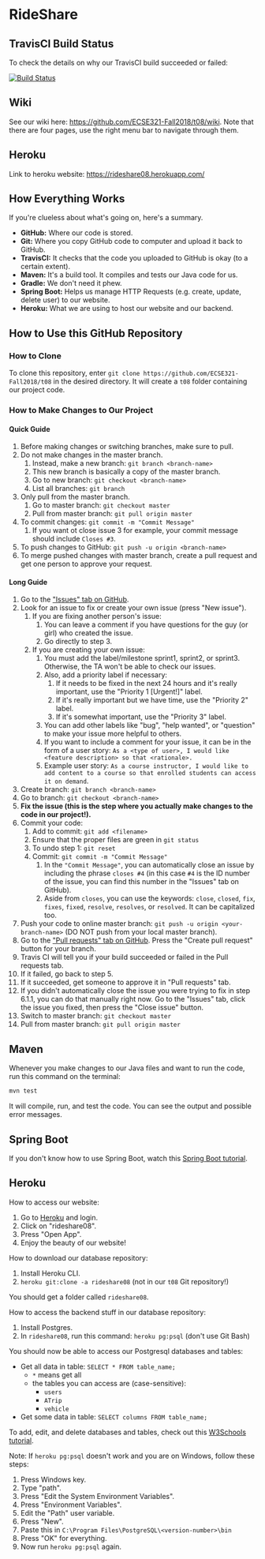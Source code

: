 # RideShare

## TravisCI Build Status
To check the details on why our TravisCI build succeeded or failed:

[![Build Status](https://travis-ci.com/ECSE321-Fall2018/t08.svg?token=atEt1SppUvzajjRzBkhC&branch=master)](https://travis-ci.com/ECSE321-Fall2018/t08)

## Wiki
See our wiki here: https://github.com/ECSE321-Fall2018/t08/wiki.
Note that there are four pages, use the right menu bar to navigate through them.

## Heroku
Link to heroku website: https://rideshare08.herokuapp.com/

## How Everything Works
If you're clueless about what's going on, here's a summary.

- **GitHub:** Where our code is stored.
- **Git:** Where you copy GitHub code to computer and upload it back to GitHub.
- **TravisCI:** It checks that the code you uploaded to GitHub is okay (to a certain extent).
- **Maven:** It's a build tool. It compiles and tests our Java code for us.
- **Gradle:** We don't need it phew.
- **Spring Boot:** Helps us manage HTTP Requests (e.g. create, update, delete user) to our website.
- **Heroku:** What we are using to host our website and our backend.

## How to Use this GitHub Repository

### How to Clone
To clone this repository, enter `git clone https://github.com/ECSE321-Fall2018/t08` in the desired directory. It will create a `t08` folder containing our project code.

### How to Make Changes to Our Project

#### Quick Guide
1. Before making changes or switching branches, make sure to pull.
2. Do not make changes in the master branch.
    1. Instead, make a new branch: `git branch <branch-name>`
    2. This new branch is basically a copy of the master branch.
    3. Go to new branch: `git checkout <branch-name>`
    4. List all branches: `git branch`
2. Only pull from the master branch.
    1. Go to master branch: `git checkout master`
    2. Pull from master branch: `git pull origin master`
3. To commit changes: `git commit -m "Commit Message"`
    1. If you want ot close issue 3 for example, your commit message should include `Closes #3`.
4. To push changes to GitHub: `git push -u origin <branch-name>`
5. To merge pushed changes with master branch, create a pull request and get one person to approve your request.

#### Long Guide
1. Go to the ["Issues" tab on GitHub](https://github.com/ECSE321-Fall2018/t08/issues).
2. Look for an issue to fix or create your own issue (press "New issue").
    1. If you are fixing another person's issue:
        1. You can leave a comment if you have questions for the guy (or girl) who created the issue.
        2. Go directly to step 3.
    2. If you are creating your own issue:
        1. You must add the label/milestone sprint1, sprint2, or sprint3. Otherwise, the TA won't be able to check our issues.
        2. Also, add a priority label if necessary:
            1. If it needs to be fixed in the next 24 hours and it's really important, use the "Priority 1 [Urgent!]" label.
            2. If it's really important but we have time, use the "Priority 2" label.
            3. If it's somewhat important, use the "Priority 3" label.
        2. You can add other labels like "bug", "help wanted", or "question" to make your issue more helpful to others.
        3. If you want to include a comment for your issue, it can be in the form of a user story: `As a <type of user>, I would like <feature description> so that <rationale>.`
        4. Example user story: `As a course instructor, I would like to add content to a course so that enrolled students can access it on demand`.
3. Create branch: `git branch <branch-name>`
4. Go to branch: `git checkout <branch-name>`
5. **Fix the issue (this is the step where you actually make changes to the code in our project!).**
6. Commit your code:
    1. Add to commit: `git add <filename>`
    2. Ensure that the proper files are green in `git status`
    3. To undo step 1: `git reset` 
    4. Commit: `git commit -m "Commit Message"`
        1. In the `"Commit Message"`, you can automatically close an issue by including the phrase `closes #4` (in this case `#4` is the ID number of the issue, you can find this number in the "Issues" tab on GitHub).
        2. Aside from `closes`, you can use the keywords: `close`, `closed`, `fix`, `fixes`, `fixed`, `resolve`, `resolves`, or `resolved`. It can be capitalized too.
7. Push your code to online master branch: `git push -u origin <your-branch-name>` (DO NOT push from your local master branch).
8. Go to the ["Pull requests" tab on GitHub](https://github.com/ECSE321-Fall2018/t08/pulls). Press the "Create pull request" button for your branch.
9. Travis CI will tell you if your build succeeded or failed in the Pull requests tab.
10. If it failed, go back to step 5.
11. If it succeeded, get someone to approve it in "Pull requests" tab.
12. If you didn't automatically close the issue you were trying to fix in step 6.1.1, you can do that manually right now. Go to the "Issues" tab, click the issue you fixed, then press the "Close issue" button.
13. Switch to master branch: `git checkout master`
14. Pull from master branch: `git pull origin master`

## Maven
Whenever you make changes to our Java files and want to run the code, run this command on the terminal:
```bash
mvn test
```
It will compile, run, and test the code. You can see the output and possible error messages.

## Spring Boot
If you don't know how to use Spring Boot, watch this [Spring Boot tutorial](https://www.youtube.com/watch?v=msXL2oDexqw&list=PLqq-6Pq4lTTbx8p2oCgcAQGQyqN8XeA1x).

## Heroku
How to access our website:
1. Go to [Heroku](https://heroku.com) and login.
2. Click on "rideshare08".
3. Press "Open App".
4. Enjoy the beauty of our website!

How to download our database repository:
1. Install Heroku CLI.
2. `heroku git:clone -a rideshare08` (not in our `t08` Git repository!)

You should get a folder called `rideshare08`.

How to access the backend stuff in our database repository:
1. Install Postgres.
2. In `rideshare08`, run this command: `heroku pg:psql` (don't use Git Bash)

You should now be able to access our Postgresql databases and tables:
- Get all data in table: `SELECT * FROM table_name;`
    - `*` means get all
    - the tables you can access are (case-sensitive):
        - `users`
        - `ATrip`
        - `vehicle`
- Get some data in table: `SELECT columns FROM table_name;`

To add, edit, and delete databases and tables, check out this [W3Schools tutorial](https://www.w3schools.com/sql/).

Note: If `heroku pg:psql` doesn't work and you are on Windows, follow these steps:
1. Press Windows key.
2. Type "path".
3. Press "Edit the System Environment Variables".
4. Press "Environment Variables".
5. Edit the "Path" user variable.
6. Press "New".
7. Paste this in `C:\Program Files\PostgreSQL\<version-number>\bin`
8. Press "OK" for everything.
9. Now run `heroku pg:psql` again.
